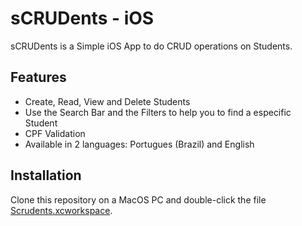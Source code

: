 # sCRUDents - iOS

sCRUDents is a Simple iOS App to do CRUD operations on Students.

## Features

* Create, Read, View and Delete Students
* Use the Search Bar and the Filters to help you to find a especific Student
* CPF Validation
* Available in 2 languages: Portugues (Brazil) and English

## Installation

Clone this repository on a MacOS PC and double-click the file [Scrudents.xcworkspace](https://github.com/wnhirsch/scrudents-ios/tree/main/scrudents/Scrudents.xcworkspace).

